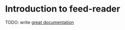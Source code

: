 # Introduction to feed-reader

TODO: write [great documentation](http://jacobian.org/writing/what-to-write/)
